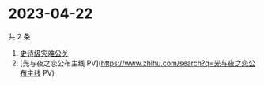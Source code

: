 # 2023-04-22

共 2 条

<!-- BEGIN ZHIHUSEARCH -->
<!-- 最后更新时间 Sat Apr 22 2023 00:11:04 GMT+0800 (China Standard Time) -->
1. [史诗级灾难公关](https://www.zhihu.com/search?q=史诗级灾难公关)
1. [光与夜之恋公布主线 PV](https://www.zhihu.com/search?q=光与夜之恋公布主线 PV)
<!-- END ZHIHUSEARCH -->
